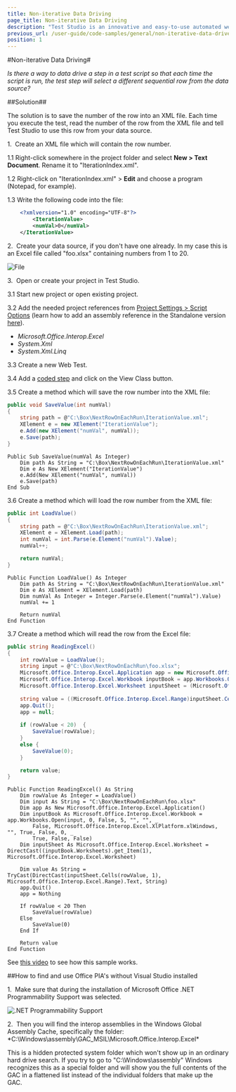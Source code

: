 ```yaml
---
title: Non-iterative Data Driving
page_title: Non-iterative Data Driving
description: "Test Studio is an innovative and easy-to-use automated web, WPF and load testing solution. Test Studio tests support essential technologies like ASP.NET AJAX, Silverlight, PHP and MVC. HTML5, Testing framework, functional testing, performance testing, load testing, exploratory testing, manual testing."
previous_url: /user-guide/code-samples/general/non-iterative-data-driven-testing.aspx, /user-guide/code-samples/general/non-iterative-data-driven-testing
position: 1
---
```

#Non-iterative Data Driving#

*Is there a way to data drive a step in a test script so that each time the script is run, the test step will select a different sequential row from the data source?*

##Solution##

The solution is to save the number of the row into an XML file. Each time you execute the test, read the number of the row from the XML file and tell Test Studio to use this row from your data source.

1.&nbsp; Create an XML file which will contain the row number.

1.1 Right-click somewhere in the project folder and select **New > Text Document**. Rename it to "IterationIndex.xml".

1.2 Right-click on "IterationIndex.xml" > **Edit** and choose a program (Notepad, for example).

1.3 Write the following code into the file:

```XML
	<?xmlversion="1.0" encoding="UTF-8"?>
		<IterationValue> 
		<numVal>0</numVal>
	</IterationValue>
```

2.&nbsp; Create your data source, if you don't have one already. In my case this is an Excel file called "foo.xlsx" containing numbers from 1 to 20.

![File][1]

3.&nbsp; Open or create your project in Test Studio.

3.1 Start new project or open existing project.

3.2 Add the needed project references from <a href="/features/project-settings/script-options" target="_blank">Project Settings > Script Options</a> (learn how to add an assembly reference in the Standalone version <a href="/advanced-topics/coded-steps/add-assembly-reference" target="_blank">here</a>).
* *Microsoft.Office.Interop.Excel*
* *System.Xml*
* *System.Xml.Linq*

3.3 Create a new Web Test.

3.4 Add a <a href="/features/custom-steps/script-step" target="_blank">coded step</a> and click on the View Class button.

3.5 Create a method which will save the row number into the XML file:

```C#
public void SaveValue(int numVal)
{
    string path = @"C:\Box\NextRowOnEachRun\IterationValue.xml";
    XElement e = new XElement("IterationValue");
    e.Add(new XElement("numVal", numVal));
    e.Save(path);
}
```
```VB
Public Sub SaveValue(numVal As Integer)
	Dim path As String = "C:\Box\NextRowOnEachRun\IterationValue.xml"
	Dim e As New XElement("IterationValue")
	e.Add(New XElement("numVal", numVal))
	e.Save(path)
End Sub
```

3.6 Create a method which will load the row number from the XML file:

```C#
public int LoadValue()
{
    string path = @"C:\Box\NextRowOnEachRun\IterationValue.xml";
    XElement e = XElement.Load(path);
    int numVal = int.Parse(e.Element("numVal").Value);
    numVal++;

    return numVal;
}
```
```VB
Public Function LoadValue() As Integer
	Dim path As String = "C:\Box\NextRowOnEachRun\IterationValue.xml"
	Dim e As XElement = XElement.Load(path)
	Dim numVal As Integer = Integer.Parse(e.Element("numVal").Value)
	numVal += 1

	Return numVal
End Function
```

3.7 Create a method which will read the row from the Excel file:

```C#
public string ReadingExcel()
{
	int rowValue = LoadValue();
	string input = @"C:\Box\NextRowOnEachRun\foo.xlsx";
	Microsoft.Office.Interop.Excel.Application app = new Microsoft.Office.Interop.Excel.Application();
	Microsoft.Office.Interop.Excel.Workbook inputBook = app.Workbooks.Open(input, 0, false, 5, "", "", false, Microsoft.Office.Interop.Excel.XlPlatform.xlWindows, "", true, false, 0, true, false, false);
	Microsoft.Office.Interop.Excel.Worksheet inputSheet = (Microsoft.Office.Interop.Excel.Worksheet)((inputBook.Worksheets).get_Item(1));
	     
	string value = ((Microsoft.Office.Interop.Excel.Range)inputSheet.Cells[rowValue, 1]).Text as string; 
	app.Quit();
	app = null;
	 
	if (rowValue < 20)	{
	    SaveValue(rowValue);
	}
	else { 
        SaveValue(0); 
    }

	return value;
}
```
```VB
Public Function ReadingExcel() As String
	Dim rowValue As Integer = LoadValue()
	Dim input As String = "C:\Box\NextRowOnEachRun\foo.xlsx"
	Dim app As New Microsoft.Office.Interop.Excel.Application()
	Dim inputBook As Microsoft.Office.Interop.Excel.Workbook = app.Workbooks.Open(input, 0, False, 5, "", "", _
		False, Microsoft.Office.Interop.Excel.XlPlatform.xlWindows, "", True, False, 0, _
		True, False, False)
	Dim inputSheet As Microsoft.Office.Interop.Excel.Worksheet = DirectCast((inputBook.Worksheets).get_Item(1), Microsoft.Office.Interop.Excel.Worksheet)

	Dim value As String = TryCast(DirectCast(inputSheet.Cells(rowValue, 1), Microsoft.Office.Interop.Excel.Range).Text, String)
	app.Quit()
	app = Nothing

	If rowValue < 20 Then
		SaveValue(rowValue)
	Else
		SaveValue(0)
	End If

	Return value
End Function
```

See <a href="http://screencast.com/t/bqt6zXOj" target="_blank">this video</a> to see how this sample works.

##How to find and use Office PIA's without Visual Studio installed

1.&nbsp; Make sure that during the installation of Microsoft Office .NET Programmability Support was selected.

![.NET Programmability Support][2]

2.&nbsp; Then you will find the interop assemblies in the Windows Global Assembly Cache, specifically the folder: *C:\Windows\assembly\GAC_MSIL\Microsoft.Office.Interop.Excel\*

This is a hidden protected system folder which won't show up in an ordinary hard drive search. If you try to go to "C:\Windows\assembly" Windows recognizes this as a special folder and will show you the full contents of the GAC in a flattened list instead of the individual folders that make up the GAC.

[1]: /img/advanced-topics/coded-samples/general/non-iterative-data-driving/fig1.png
[2]: /img/advanced-topics/coded-samples/general/random-row/fig2.png

